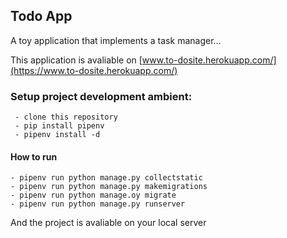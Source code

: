 ## Todo App

A toy application that implements a task manager...

This application is avaliable on [www.to-dosite.herokuapp.com/](https://www.to-dosite.herokuapp.com/)

### Setup project development ambient:

     - clone this repository
     - pip install pipenv
     - pipenv install -d

#### How to run

    - pipenv run python manage.py collectstatic
    - pipenv run python manage.py makemigrations
    - pipenv run python manage.oy migrate
    - pipenv run python manage.py runserver


And the project is avaliable on your local server
